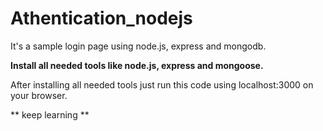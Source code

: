 # Athentication_nodejs
It's a sample login page using node.js, express and mongodb.

**Install all needed tools like node.js, express and mongoose.**

After installing all needed tools just run this code using localhost:3000 on your browser.

** keep learning **

